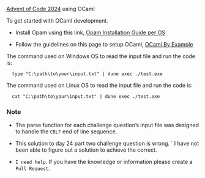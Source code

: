 [Advent of Code 2024](https://adventofcode.com/2024) using OCaml

To get started with OCaml development.

- Install Opam using this link, [Opam Installation Guide per OS](https://opam.ocaml.org/doc/Install.html)

- Follow the guidelines on this page to setup OCaml, [OCaml By Example](https://o1-labs.github.io/ocamlbyexample/basics-opam.html)


The command used on Windows OS to read the input file and run the code is:
```
  type "C:\path\to\your\input.txt" | dune exec ./test.exe
```

The command used on Linux OS to read the input file and run the code is:
```
  cat "C:\path\to\your\input.txt" | dune exec ./test.exe
```

### Note
- The parse function for each challenge question’s input file was designed to handle the ```CRLF``` end of line sequence.

- This solution to day 24 part two challenge question is wrong. ` I have not been able to figure out a solution to achieve the    correct. 
- ```I need help```. If you have the knowledge or information please create a ```Pull Request```.